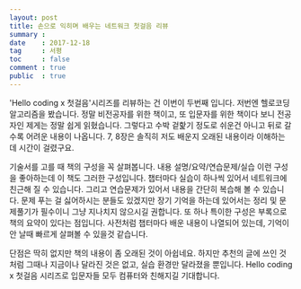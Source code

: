 ```yaml
---
layout: post
title: 손으로 익히며 배우는 네트워크 첫걸음 리뷰
summary : 
date    : 2017-12-18
tag     : 서평
toc     : false
comment : true
public  : true
---
```


'Hello coding x 첫걸음'시리즈를 리뷰하는 건 이번이 두번째 입니다. 저번엔 헬로코딩 알고리즘을 봤습니다. 정말 비전공자를 위한 책이고, 또 입문자를 위한 책이다 보니 전공자인 제게는 정말 쉽게 읽혔습니다. 그렇다고 수박 겉핥기 정도로 쉬운건 아니고 뒤로 갈수록 어려운 내용이 나옵니다. 7, 8장은 솔직히 저도 배운지 오래된 내용이라 이해하는데 시간이 걸렸구요.  

기술서를 고를 때 책의 구성을 꼭 살펴봅니다. 내용 설명/요약/연습문제/실습 이런 구성을 좋아하는데 이 책도 그러한 구성입니다. 챕터마다 실습이 하나씩 있어서 네트워크에 친근해 질 수 있습니다. 그리고 연습문제가 있어서 내용을 간단히 복습해 볼 수 있습니다. 문제 푸는 걸 싫어하시는 분들도 있겠지만 장기 기억을 하는데 있어서는 정리 및 문제풀기가 필수이니 그냥 지나치지 않으시길 권합니다. 또 하나 특이한 구성은 부록으로 책의 요약이 있다는 점입니다. 사전처럼 챕터마다 배운 내용이 나열되어 있는데, 기억이 안 날때 빠르게 살펴볼 수 있을것 같습니다.  

단점은 딱히 없지만 책의 내용이 좀 오래된 것이 아쉽네요. 하지만 추천의 글에 쓰인 것처럼 그때나 지금이나 달라진 것은 없고, 실습 환경만 달라졌을 뿐입니다. Hello coding x 첫걸음 시리즈로 입문자들 모두 컴퓨터와 친해지길 기대합니다.  
